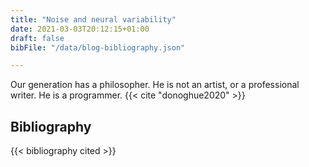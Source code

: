 ```yaml
---
title: "Noise and neural variability"
date: 2021-03-03T20:12:15+01:00
draft: false
bibFile: "/data/blog-bibliography.json"

---
```

Our generation has a philosopher.
He is not an artist, or a professional writer.
He is a programmer. {{< cite "donoghue2020" >}}


## Bibliography

<!-- The bibliography will display works from path/to/bib.json -->
{{< bibliography  cited >}}

